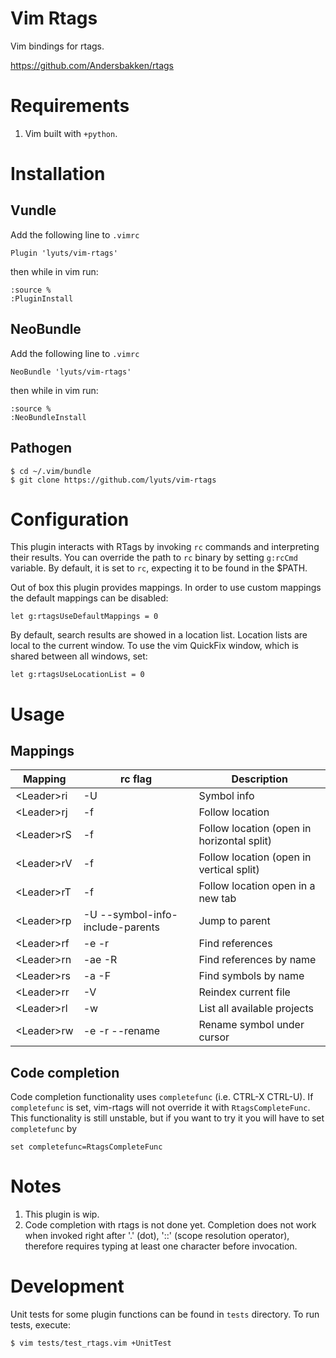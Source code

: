 # Vim Rtags

Vim bindings for rtags.

https://github.com/Andersbakken/rtags

# Requirements
1. Vim built with ```+python```.

# Installation
## Vundle
Add the following line to ```.vimrc```

    Plugin 'lyuts/vim-rtags'

then while in vim run:

    :source %
    :PluginInstall

## NeoBundle
Add the following line to ```.vimrc```

    NeoBundle 'lyuts/vim-rtags'

then while in vim run:

    :source %
    :NeoBundleInstall

## Pathogen
    $ cd ~/.vim/bundle
    $ git clone https://github.com/lyuts/vim-rtags

# Configuration
This plugin interacts with RTags by invoking ```rc``` commands and interpreting
their results.  You can override the path to ```rc``` binary by setting
```g:rcCmd``` variable.  By default, it is set to ```rc```, expecting it to be
found in the $PATH.

Out of box this plugin provides mappings. In order to use custom mappings the
default mappings can be disabled:

    let g:rtagsUseDefaultMappings = 0

By default, search results are showed in a location list. Location lists
are local to the current window. To use the vim QuickFix window, which is
shared between all windows, set:

    let g:rtagsUseLocationList = 0

# Usage

## Mappings
| Mapping          | rc flag                          | Description                                |
|------------------|----------------------------------|--------------------------------------------|
| &lt;Leader&gt;ri | -U                               | Symbol info                                |
| &lt;Leader&gt;rj | -f                               | Follow location                            |
| &lt;Leader&gt;rS | -f                               | Follow location (open in horizontal split) |
| &lt;Leader&gt;rV | -f                               | Follow location (open in vertical split)   |
| &lt;Leader&gt;rT | -f                               | Follow location open in a new tab          |
| &lt;Leader&gt;rp | -U --symbol-info-include-parents | Jump to parent                             |
| &lt;Leader&gt;rf | -e -r                            | Find references                            |
| &lt;Leader&gt;rn | -ae -R                           | Find references by name                    |
| &lt;Leader&gt;rs | -a -F                            | Find symbols by name                       |
| &lt;Leader&gt;rr | -V                               | Reindex current file                       |
| &lt;Leader&gt;rl | -w                               | List all available projects                |
| &lt;Leader&gt;rw | -e -r --rename                   | Rename symbol under cursor                 |

## Code completion
Code completion functionality uses ```completefunc``` (i.e. CTRL-X CTRL-U). If ```completefunc```
is set, vim-rtags will not override it with ```RtagsCompleteFunc```. This functionality is still
unstable, but if you want to try it you will have to set ```completefunc``` by

    set completefunc=RtagsCompleteFunc

# Notes
1. This plugin is wip.
1. Code completion with rtags is not done yet. Completion does not work when invoked right after '.' (dot), '::' (scope resolution operator), therefore requires typing at least one character before invocation.

# Development
Unit tests for some plugin functions can be found in ```tests``` directory.
To run tests, execute:

    $ vim tests/test_rtags.vim +UnitTest
